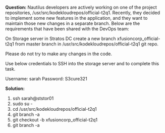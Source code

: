 **Question:**
Nautilus developers are actively working on one of the project repositories, /usr/src/kodekloudrepos/official-t2q1. Recently, they decided to implement some new features in the application, and they want to maintain those new changes in a separate branch. Below are the requirements that have been shared with the DevOps team:


On Storage server in Stratos DC create a new branch xfusioncorp_official-t2q1 from master branch in /usr/src/kodekloudrepos/official-t2q1 git repo.

Please do not try to make any changes in the code.

Use below credentials to SSH into the storage server and to complete this task.

Username: sarah
Password: S3cure321

**Solution:**

1. ssh sarah@ststor01
2. sudo su -
3. cd /usr/src/kodekloudrepos/official-t2q1
4. git branch -a
5. git checkout -b xfusioncorp_official-t2q1
6. git branch -a